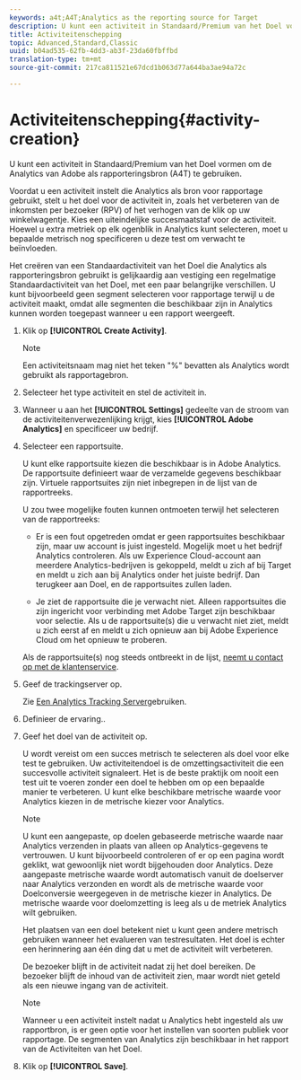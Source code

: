 ```yaml
---
keywords: a4t;A4T;Analytics as the reporting source for Target
description: U kunt een activiteit in Standaard/Premium van het Doel vormen om de Analytics van Adobe als rapporteringsbron (A4T) te gebruiken.
title: Activiteitenschepping
topic: Advanced,Standard,Classic
uuid: b04ad535-62fb-4dd3-ab3f-23da60fbffbd
translation-type: tm+mt
source-git-commit: 217ca811521e67dcd1b063d77a644ba3ae94a72c

---
```



# Activiteitenschepping{#activity-creation}

U kunt een activiteit in Standaard/Premium van het Doel vormen om de Analytics van Adobe als rapporteringsbron (A4T) te gebruiken.

Voordat u een activiteit instelt die Analytics als bron voor rapportage gebruikt, stelt u het doel voor de activiteit in, zoals het verbeteren van de inkomsten per bezoeker (RPV) of het verhogen van de klik op uw winkelwagentje. Kies een uiteindelijke succesmaatstaf voor de activiteit. Hoewel u extra metriek op elk ogenblik in Analytics kunt selecteren, moet u bepaalde metrisch nog specificeren u deze test om verwacht te beïnvloeden.

Het creëren van een Standaardactiviteit van het Doel die Analytics als rapporteringsbron gebruikt is gelijkaardig aan vestiging een regelmatige Standaardactiviteit van het Doel, met een paar belangrijke verschillen. U kunt bijvoorbeeld geen segment selecteren voor rapportage terwijl u de activiteit maakt, omdat alle segmenten die beschikbaar zijn in Analytics kunnen worden toegepast wanneer u een rapport weergeeft.

1. Klik op **[!UICONTROL Create Activity]**.

   >[!NOTE]
   >
   >Een activiteitsnaam mag niet het teken &quot;%&quot; bevatten als Analytics wordt gebruikt als rapportagebron.

1. Selecteer het type activiteit en stel de activiteit in.
1. Wanneer u aan het **[!UICONTROL Settings]** gedeelte van de stroom van de activiteitenverwezenlijking krijgt, kies **[!UICONTROL Adobe Analytics]** en specificeer uw bedrijf.
1. Selecteer een rapportsuite.

   U kunt elke rapportsuite kiezen die beschikbaar is in Adobe Analytics. De rapportsuite definieert waar de verzamelde gegevens beschikbaar zijn. Virtuele rapportsuites zijn niet inbegrepen in de lijst van de rapportreeks.

   U zou twee mogelijke fouten kunnen ontmoeten terwijl het selecteren van de rapportreeks:

   * Er is een fout opgetreden omdat er geen rapportsuites beschikbaar zijn, maar uw account is juist ingesteld.
   Mogelijk moet u het bedrijf Analytics controleren. Als uw Experience Cloud-account aan meerdere Analytics-bedrijven is gekoppeld, meldt u zich af bij Target en meldt u zich aan bij Analytics onder het juiste bedrijf. Dan terugkeer aan Doel, en de rapportsuites zullen laden.

   * Je ziet de rapportsuite die je verwacht niet.
   Alleen rapportsuites die zijn ingericht voor verbinding met Adobe Target zijn beschikbaar voor selectie. Als u de rapportsuite(s) die u verwacht niet ziet, meldt u zich eerst af en meldt u zich opnieuw aan bij Adobe Experience Cloud om het opnieuw te proberen.

   Als de rapportsuite(s) nog steeds ontbreekt in de lijst, [neemt u contact op met de klantenservice](../../cmp-resources-and-contact-information.md#reference_ACA3391A00EF467B87930A450050077C).
1. Geef de trackingserver op.

   Zie [Een Analytics Tracking Server](../../c-integrating-target-with-mac/a4t/analytics-tracking-server.md#task_72077BA7E93C4A65A715A18F32228823)gebruiken.

1. Definieer de ervaring..
1. Geef het doel van de activiteit op.

   U wordt vereist om een succes metrisch te selecteren als doel voor elke test te gebruiken. Uw activiteitendoel is de omzettingsactiviteit die een succesvolle activiteit signaleert. Het is de beste praktijk om nooit een test uit te voeren zonder een doel te hebben om op een bepaalde manier te verbeteren. U kunt elke beschikbare metrische waarde voor Analytics kiezen in de metrische kiezer voor Analytics.

   >[!NOTE]
   >
   >U kunt een aangepaste, op doelen gebaseerde metrische waarde naar Analytics verzenden in plaats van alleen op Analytics-gegevens te vertrouwen. U kunt bijvoorbeeld controleren of er op een pagina wordt geklikt, wat gewoonlijk niet wordt bijgehouden door Analytics. Deze aangepaste metrische waarde wordt automatisch vanuit de doelserver naar Analytics verzonden en wordt als de metrische waarde voor Doelconversie weergegeven in de metrische kiezer in Analytics. De metrische waarde voor doelomzetting is leeg als u de metriek Analytics wilt gebruiken.

   Het plaatsen van een doel betekent niet u kunt geen andere metrisch gebruiken wanneer het evalueren van testresultaten. Het doel is echter een herinnering aan één ding dat u met de activiteit wilt verbeteren.

   De bezoeker blijft in de activiteit nadat zij het doel bereiken. De bezoeker blijft de inhoud van de activiteit zien, maar wordt niet geteld als een nieuwe ingang van de activiteit.

   >[!NOTE]
   >
   >Wanneer u een activiteit instelt nadat u Analytics hebt ingesteld als uw rapportbron, is er geen optie voor het instellen van soorten publiek voor rapportage. De segmenten van Analytics zijn beschikbaar in het rapport van de Activiteiten van het Doel.

1. Klik op **[!UICONTROL Save]**.


